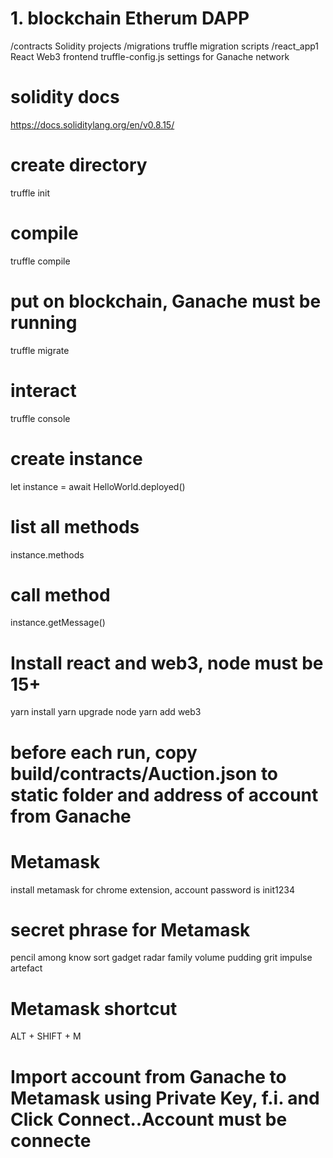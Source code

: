 # 1. blockchain Etherum DAPP

/contracts Solidity projects /migrations truffle migration scripts /react_app1 React Web3 frontend truffle-config.js
settings for Ganache network

# solidity docs

https://docs.soliditylang.org/en/v0.8.15/

# create directory

truffle init

# compile

truffle compile

# put on blockchain, Ganache must be running

truffle migrate

# interact

truffle console

# create instance

let instance = await HelloWorld.deployed()

# list all methods

instance.methods

# call method

instance.getMessage()

# Install react and web3, node must be 15+

yarn install yarn upgrade node yarn add web3

# before each run, copy build/contracts/Auction.json to static folder and address of account from Ganache

# Metamask

install metamask for chrome extension, account password is init1234

# secret phrase for Metamask

pencil among know sort gadget radar family volume pudding grit impulse artefact

# Metamask shortcut

ALT + SHIFT + M

# Import account from Ganache to Metamask using Private Key, f.i. and Click Connect..Account must be connecte
